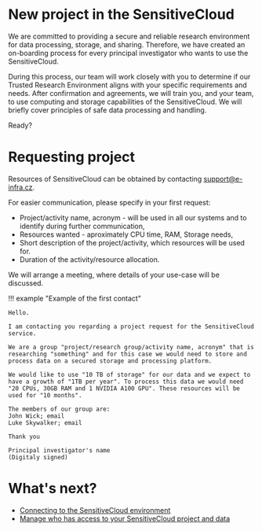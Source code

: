 # New project in the SensitiveCloud

We are committed to providing a secure and reliable research environment for data processing, storage, and sharing. Therefore, we have created an on-boarding process for every principal investigator who wants to use the SensitiveCloud.

During this process, our team will work closely with you to determine if our Trusted Research Environment aligns with your specific requirements and needs. After confirmation and agreements, we will train you, and your team, to use computing and storage capabilities of the SensitiveCloud. We will briefly cover principles of safe data processing and handling.

Ready?

# Requesting project 

Resources of SensitiveCloud can be obtained by contacting support@e-infra.cz. 

For easier communication, please specify in your first request:    

- Project/activity name, acronym - will be used in all our systems and to identify during further communication,    
- Resources wanted - aproximately CPU time, RAM, Storage needs,     
- Short description of the project/activity, which resources will be used for.   
- Duration of the activity/resource allocation. 

We will arrange a meeting, where details of your use-case will be discussed.

!!! example "Example of the first contact"

    Hello.

    I am contacting you regarding a project request for the SensitiveCloud service.   

    We are a group "project/research group/activity name, acronym" that is researching "something" and for this case we would need to store and process data on a secured storage and processing platform.

    We would like to use "10 TB of storage" for our data and we expect to have a growth of "1TB per year". To process this data we would need "20 CPUs, 30GB RAM and 1 NVIDIA A100 GPU". These resources will be used for "10 months".

    The members of our group are:   
    John Wick; email   
    Luke Skywalker; email   

    Thank you

    Principal investigator's name    
    (Digitaly signed)

# What's next?

- [Connecting to the SensitiveCloud environment][1]
- [Manage who has access to your SensitiveCloud project and data][2]

[1]: ../getting-started/connecting-to-sensitive-cloud
[2]: ../manage-project

